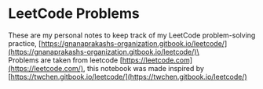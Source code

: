 # LeetCode Problems

These are my personal notes to keep track of my LeetCode problem-solving practice, [https://gnanaprakashs-organization.gitbook.io/leetcode/](https://gnanaprakashs-organization.gitbook.io/leetcode/)\
\
Problems are taken from leetcode  [https://leetcode.com](https://leetcode.com/), this notebook was made inspired by [https://twchen.gitbook.io/leetcode/](https://twchen.gitbook.io/leetcode/)
